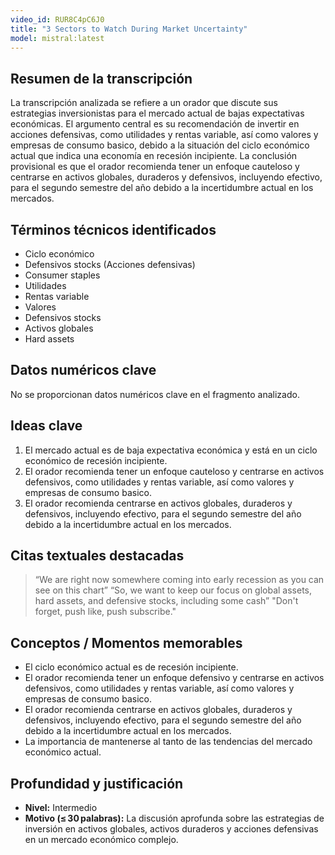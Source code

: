 ```yaml
---
video_id: RUR8C4pC6J0
title: "3 Sectors to Watch During Market Uncertainty"
model: mistral:latest
---
```


## Resumen de la transcripción

La transcripción analizada se refiere a un orador que discute sus estrategias inversionistas para el mercado actual de bajas expectativas económicas. El argumento central es su recomendación de invertir en acciones defensivas, como utilidades y rentas variable, así como valores y empresas de consumo basico, debido a la situación del ciclo económico actual que indica una economía en recesión incipiente. La conclusión provisional es que el orador recomienda tener un enfoque cauteloso y centrarse en activos globales, duraderos y defensivos, incluyendo efectivo, para el segundo semestre del año debido a la incertidumbre actual en los mercados.

## Términos técnicos identificados
- Ciclo económico
- Defensivos stocks (Acciones defensivas)
- Consumer staples
- Utilidades
- Rentas variable
- Valores
- Defensivos stocks
- Activos globales
- Hard assets

## Datos numéricos clave
No se proporcionan datos numéricos clave en el fragmento analizado.

## Ideas clave
1. El mercado actual es de baja expectativa económica y está en un ciclo económico de recesión incipiente.
2. El orador recomienda tener un enfoque cauteloso y centrarse en activos defensivos, como utilidades y rentas variable, así como valores y empresas de consumo basico.
3. El orador recomienda centrarse en activos globales, duraderos y defensivos, incluyendo efectivo, para el segundo semestre del año debido a la incertidumbre actual en los mercados.

## Citas textuales destacadas
> “We are right now somewhere coming into early recession as you can see on this chart”
> “So, we want to keep our focus on global assets, hard assets, and defensive stocks, including some cash”
> "Don't forget, push like, push subscribe."

## Conceptos / Momentos memorables
- El ciclo económico actual es de recesión incipiente.
- El orador recomienda tener un enfoque defensivo y centrarse en activos defensivos, como utilidades y rentas variable, así como valores y empresas de consumo basico.
- El orador recomienda centrarse en activos globales, duraderos y defensivos, incluyendo efectivo, para el segundo semestre del año debido a la incertidumbre actual en los mercados.
- La importancia de mantenerse al tanto de las tendencias del mercado económico actual.

## Profundidad y justificación
- **Nivel:** Intermedio
- **Motivo (≤ 30 palabras):** La discusión aprofunda sobre las estrategias de inversión en activos globales, activos duraderos y acciones defensivas en un mercado económico complejo.